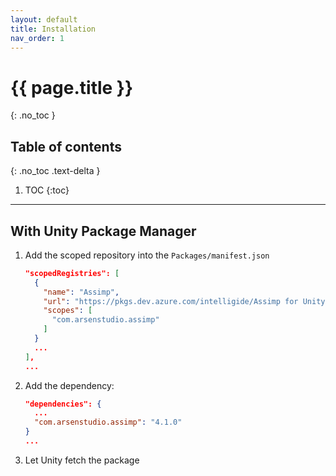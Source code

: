 ```yaml
---
layout: default
title: Installation
nav_order: 1
---
```


# {{ page.title }}
{: .no_toc }

## Table of contents
{: .no_toc .text-delta }

1. TOC
{:toc}

---

## With Unity Package Manager

1. Add the scoped repository into the `Packages/manifest.json`

   ```json
   "scopedRegistries": [
     {
       "name": "Assimp",
       "url": "https://pkgs.dev.azure.com/intelligide/Assimp for Unity/_packaging/public/npm/registry/",
       "scopes": [
         "com.arsenstudio.assimp"
       ]
     }
     ...
   ],
   ...
   ```

2. Add the dependency:

   ```json
   "dependencies": {
     ...
     "com.arsenstudio.assimp": "4.1.0"
   }
   ...
   ```

3. Let Unity fetch the package
